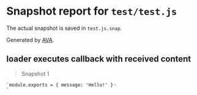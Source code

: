 # Snapshot report for `test/test.js`

The actual snapshot is saved in `test.js.snap`.

Generated by [AVA](https://ava.li).

## loader executes callback with received content

> Snapshot 1

    `module.exports = { message: 'Hello!' }␊
    `
